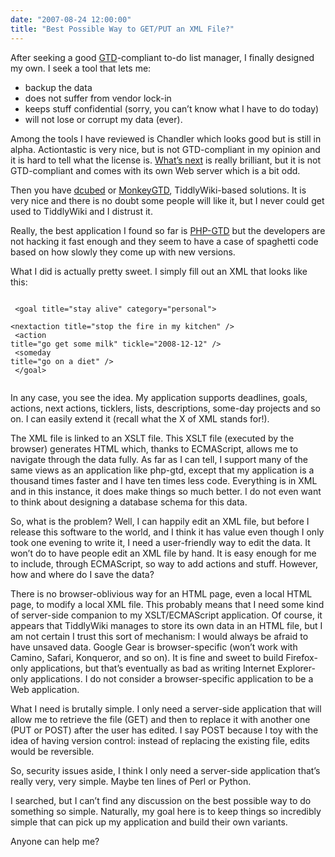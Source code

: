 ```yaml
---
date: "2007-08-24 12:00:00"
title: "Best Possible Way to GET/PUT an XML File?"
---
```




After seeking a good [GTD](https://en.wikipedia.org/wiki/GTD)-compliant to-do list manager, I finally designed my own. I seek a tool that lets me:

- backup the data
- does not suffer from vendor lock-in
- keeps stuff confidential (sorry, you can&rsquo;t know what I have to do today)
- will not lose or corrupt my data (ever).


Among the tools I have reviewed is Chandler which looks good but is still in alpha. Actiontastic is very nice, but is not GTD-compliant in my opinion and it is hard to tell what the license is. [What&rsquo;s next](http://whatsnextapp.com/) is really brilliant, but it is not GTD-compliant and comes with its own Web server which is a bit odd.

Then you have [dcubed](http://www.dcubed.ca/) or [MonkeyGTD](http://monkeygtd.tiddlyspot.com/), TiddlyWiki-based solutions. It is very nice and there is no doubt some people will like it, but I never could get used to TiddlyWiki and I distrust it. 

Really, the best application I found so far is [PHP-GTD](http://sourceforge.net/projects/phpgtd) but the developers are not hacking it fast enough and they seem to have a case of spaghetti code based on how slowly they come up with new versions.

What I did is actually pretty sweet. I simply fill out an XML that looks like this:

<code><br/>
&lt;goal title="stay alive" category="personal"><br/>
&lt;nextaction title="stop the fire in my kitchen" /><br/>
&lt;action title="go get some milk" tickle="2008-12-12" /><br/>
&lt;someday title="go on a diet" /><br/>
&lt;/goal><br/>
</code>

In any case, you see the idea. My application supports deadlines, goals, actions, next actions, ticklers, lists, descriptions, some-day projects and so on. I can easily extend it (recall what the X of XML stands for!).

The XML file is linked to an XSLT file. This XSLT file (executed by the browser) generates HTML which, thanks to ECMAScript, allows me to navigate through the data fully. As far as I can tell, I support many of the same views as an application like php-gtd, except that my application is a thousand times faster and I have ten times less code. Everything is in XML and in this instance, it does make things so much better. I do not even want to think about designing a database schema for this data.

So, what is the problem? Well, I can happily edit an XML file, but before I release this software to the world, and I think it has value even though I only took one evening to write it, I need a user-friendly way to edit the data. It won&rsquo;t do to have people edit an XML file by hand. It is easy enough for me to include, through ECMAScript, so way to add actions and stuff. However, how and where do I save the data?

There is no browser-oblivious way for an HTML page, even a local HTML page, to modify a local XML file. This probably means that I need some kind of server-side companion to my XSLT/ECMAScript application. Of course, it appears that TiddlyWiki manages to store its own data in an HTML file, but I am not certain I trust this sort of mechanism: I would always be afraid to have unsaved data. Google Gear is browser-specific (won&rsquo;t work with Camino, Safari, Konqueror, and so on). It is fine and sweet to build Firefox-only applications, but that&rsquo;s eventually as bad as writing Internet Explorer-only applications. I do not consider a browser-specific application to be a Web application.

What I need is brutally simple. I only need a server-side application that will allow me to retrieve the file (GET) and then to replace it with another one (PUT or POST) after the user has edited. I say POST because I toy with the idea of having version control: instead of replacing the existing file, edits would be reversible.

So, security issues aside, I think I only need a server-side application that&rsquo;s really very, very simple. Maybe ten lines of Perl or Python.

I searched, but I can&rsquo;t find any discussion on the best possible way to do something so simple. Naturally, my goal here is to keep things so incredibly simple that can pick up my application and build their own variants. 

Anyone can help me?

